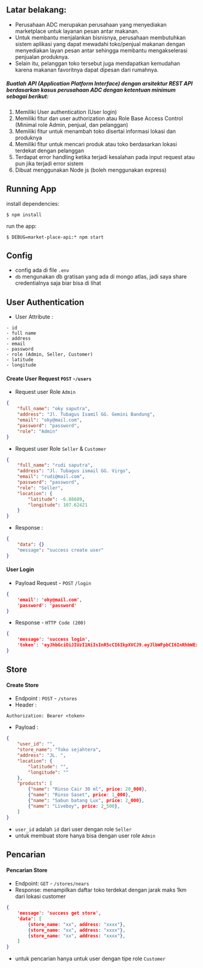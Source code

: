 ## Latar belakang:
- Perusahaan ADC merupakan perusahaan yang menyediakan marketplace untuk layanan pesan antar makanan. 
- Untuk membantu menjalankan bisnisnya, perusahaan membutuhkan sistem aplikasi yang dapat mewadahi toko/penjual makanan dengan menyediakan layan pesan antar sehingga membantu mengakselerasi penjualan produknya.
- Selain itu, pelanggan toko tersebut juga mendapatkan kemudahan karena makanan favoritnya dapat dipesan dari rumahnya.

##### Buatlah API (Application Platform Interface) dengan arsitektur REST API berdasarkan kasus perusahaan ADC dengan ketentuan minimum sebagai berikut:
1. Memiliki User authentication (User login)
2. Memiliki fitur dan user authorization atau Role Base Access Control (Minimal role Admin, penjual, dan pelanggan)
3. Memiliki fitur untuk menambah toko disertai informasi lokasi dan produknya
4. Memiliki fitur untuk mencari produk atau toko berdasarkan lokasi terdekat dengan pelanggan
5. Terdapat error handling ketika terjadi kesalahan pada input request atau pun jika terjadi error sistem
6. Dibuat menggunakan Node js (boleh menggunakan express)

## Running App 
install dependencies:
```
$ npm install
```

run the app:
```
$ DEBUG=market-place-api:* npm start
``` 

## Config 
- config ada di file `.env` 
- `db` mengunakan db gratisan yang ada di mongo atlas, jadi saya share credentialnya saja biar bisa di lihat

## User Authentication 
- User Attribute : 
```
- id
- full name 
- address
- email
- password
- role (Admin, Seller, Customer)
- latitude
- longitude
```

#### Create User Request `POST` -`/users`

- Request user Role `Admin`
```json
{
	"full_name": "oky saputra",
	"address": "Jl. Tubagus Isamil GG. Gemini Bandung",
	"email": "oky@mail.com",
	"password": "password",
	"role": "Admin"
}
```

- Request user Role `Seller` & `Customer`
```json
{
	"full_name": "rudi saputra",
	"address": "Jl. Tubagus ismail GG. Virgo",
	"email": "rudi@mail.com",
	"password": "password",
	"role": "Seller",
	"location": {
		"latitude": -6.88689, 
		"longitude": 107.62421 	
	}
}
```

- Response : 
```json
{
	"data": {}
	"message": "success create user"
}
```


#### User Login
- Payload Request - `POST` `/login` 
```json
{
	'email': 'oky@mail.com',
	'password': 'password'	
}
```
- Response - `HTTP Code (200)`
```json
{
	'message': 'success login',
	'token': 'eyJhbGciOiJIUzI1NiIsInR5cCI6IkpXVCJ9.eyJlbWFpbCI6InRhbWExQG1haWwuY29tIiwiaWF0IjoxNzIwNzcyOTAxfQ.Qq431ssmd8xAwBgJ4BYvVg-KlPX-zZkCmZ5SD1zrK3Y'
}
```



## Store 
#### Create Store 
- Endpoint : `POST` - `/stores`
- Header : 
```
Authorization: Bearer <token>
```
- Payload : 
```json
{
    "user_id": "",
	"store_name": "Toko sejahtera",
	"address": "JL. ",
	"location": {
		"latitude": "",
		"longitude": "" 	
	},
	"products": [
		{"name": "Rinso Cair 30 ml", price: 20_000},
		{"name": "Rinso Saset", price: 1_000},
		{"name": "Sabun batang Lux", price: 2_000},
		{"name": "Liveboy", price: 2_500},	
	]
}
```
- `user_id` adalah `id` dari user dengan role `Seller`
- untuk membuat store hanya bisa dengan user role `Admin`

## Pencarian 

#### Pencarian Store
- Endpoint: `GET` - `/stores/nears`
- Response:  menampilkan daftar toko terdekat dengan jarak maks 1km dari lokasi customer
```json
{
	'message': 'success get store',
	'data': [
		{store_name: "xx", address: "xxxx"},	
		{store_name: "xx", address: "xxxx"},	
		{store_name: "xx", address: "xxxx"},	
	]	
}
```
- untuk pencarian hanya untuk user dengan tipe role `Customer`